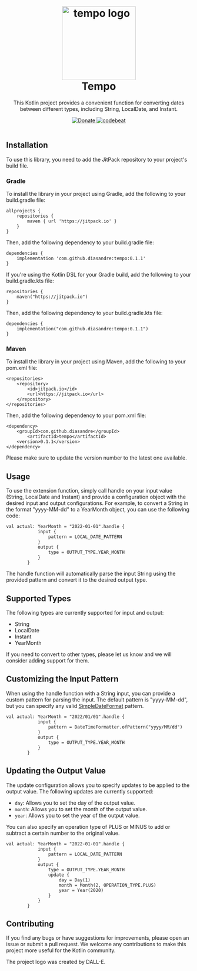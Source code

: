 <h1 align="center">
  <a href="https://github.com/diasandre/tempo" title="tempo documentation">
    <img alt="tempo logo" src="https://github.com/diasandre/tempo/blob/main/Logo.png" width="200px" height="200px" />
  </a>
  <br />
  Tempo
</h1>

<p align="center">
  This Kotlin project provides a convenient function for converting dates between different types, including String, LocalDate, and Instant.
</p>

<div align="center">
  <a href="https://www.paypal.com/donate/?business=3BM464VRSLULY&no_recurring=0&currency_code=USD">
    <img alt="Donate" src="https://img.shields.io/badge/Donate-PayPal-blue.svg" />
  </a>
    <a href="https://codebeat.co/projects/github-com-diasandre-tempo-main">
    <img alt="codebeat" src="https://codebeat.co/badges/62e72b08-44a4-4291-a763-4e5bdc345195" />
  </a>
 </div>

<br />

## Installation
To use this library, you need to add the JitPack repository to your project's build file.

### Gradle
To install the library in your project using Gradle, add the following to your build.gradle file:

```
allprojects {
    repositories {
        maven { url 'https://jitpack.io' }
    }
}
```
Then, add the following dependency to your build.gradle file:

```
dependencies {
    implementation 'com.github.diasandre:tempo:0.1.1'
}
```
If you're using the Kotlin DSL for your Gradle build, add the following to your build.gradle.kts file:

```
repositories {
    maven("https://jitpack.io")
}
```

Then, add the following dependency to your build.gradle.kts file:

```
dependencies {
    implementation("com.github.diasandre:tempo:0.1.1")
}
```
### Maven
To install the library in your project using Maven, add the following to your pom.xml file:

```
<repositories>
    <repository>
        <id>jitpack.io</id>
        <url>https://jitpack.io</url>
    </repository>
</repositories>
```

Then, add the following dependency to your pom.xml file:

```
<dependency>
    <groupId>com.github.diasandre</groupId>
        <artifactId>tempo</artifactId>
    <version>0.1.1</version>
</dependency>
```
Please make sure to update the version number to the latest one available.

## Usage
To use the extension function, simply call handle on your input value (String, LocalDate and Instant) and provide a configuration object with the desired input and output configurations. For example, to convert a String in the format "yyyy-MM-dd" to a YearMonth object, you can use the following code:

```
val actual: YearMonth = "2022-01-01".handle {
            input {
                pattern = LOCAL_DATE_PATTERN
            }
            output {
                type = OUTPUT_TYPE.YEAR_MONTH
            }
        }
```

The handle function will automatically parse the input String using the provided pattern and convert it to the desired output type.

## Supported Types
The following types are currently supported for input and output:

- String
- LocalDate
- Instant
- YearMonth

If you need to convert to other types, please let us know and we will consider adding support for them.

## Customizing the Input Pattern
When using the handle function with a String input, you can provide a custom pattern for parsing the input. The default pattern is "yyyy-MM-dd", but you can specify any valid [SimpleDateFormat](https://docs.oracle.com/en/java/javase/14/docs/api/java.base/java/text/SimpleDateFormat.html) pattern.

```
val actual: YearMonth = "2022/01/01".handle {
            input {
                pattern = DateTimeFormatter.ofPattern("yyyy/MM/dd")
            }
            output {
                type = OUTPUT_TYPE.YEAR_MONTH
            }
        }
```

## Updating the Output Value
The update configuration allows you to specify updates to be applied to the output value. The following updates are currently supported:

- `day`: Allows you to set the day of the output value.
- `month`: Allows you to set the month of the output value.
- `year`: Allows you to set the year of the output value.

You can also specify an operation type of PLUS or MINUS to add or subtract a certain number to the original value.

```
val actual: YearMonth = "2022-01-01".handle {
            input {
                pattern = LOCAL_DATE_PATTERN
            }
            output {
                type = OUTPUT_TYPE.YEAR_MONTH
                update {
                    day = Day(1)
                    month = Month(2, OPERATION_TYPE.PLUS)
                    year = Year(2020)
                }
            }
        }
```

## Contributing
If you find any bugs or have suggestions for improvements, please open an issue or submit a pull request. We welcome any contributions to make this project more useful for the Kotlin community.

The project logo was created by DALL-E.
